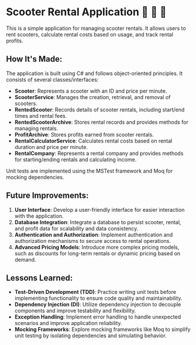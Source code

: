 # Scooter Rental Application 🛴 🛴 🛴 

This is a simple application for managing scooter rentals. It allows users to rent scooters, calculate rental costs based on usage, and track rental profits.

## How It's Made:

The application is built using C# and follows object-oriented principles. It consists of several classes/interfaces:

- **Scooter**: Represents a scooter with an ID and price per minute.
- **ScooterService**: Manages the creation, retrieval, and removal of scooters.
- **RentedScooter**: Records details of scooter rentals, including start/end times and rental fees.
- **RentedScooterArchive**: Stores rental records and provides methods for managing rentals.
- **ProfitArchive**: Stores profits earned from scooter rentals.
- **RentalCalculatorService**: Calculates rental costs based on rental duration and price per minute.
- **RentalCompany**: Represents a rental company and provides methods for starting/ending rentals and calculating income.

Unit tests are implemented using the MSTest framework and Moq for mocking dependencies.

## Future Improvements:

1. **User Interface**: Develop a user-friendly interface for easier interaction with the application.
2. **Database Integration**: Integrate a database to persist scooter, rental, and profit data for scalability and data consistency.
3. **Authentication and Authorization**: Implement authentication and authorization mechanisms to secure access to rental operations.
4. **Advanced Pricing Models**: Introduce more complex pricing models, such as discounts for long-term rentals or dynamic pricing based on demand.

## Lessons Learned:

- **Test-Driven Development (TDD)**: Practice writing unit tests before implementing functionality to ensure code quality and maintainability.
- **Dependency Injection (DI)**: Utilize dependency injection to decouple components and improve testability and flexibility.
- **Exception Handling**: Implement error handling to handle unexpected scenarios and improve application reliability.
- **Mocking Frameworks**: Explore mocking frameworks like Moq to simplify unit testing by isolating dependencies and simulating behavior.
